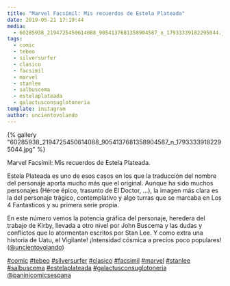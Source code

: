```yaml
---
title: "Marvel Facsímil: Mis recuerdos de Estela Plateada"
date: 2019-05-21 17:19:44
media: 
  - 60285938_2194725450614088_9054137681358904587_n_17933339182295044.jpg
tags: 
  - comic
  - tebeo
  - silversurfer
  - clasico
  - facsimil
  - marvel
  - stanlee
  - salbuscema
  - estelaplateada
  - galactusconsuglotoneria
template: instagram
author: uncientovolando
---
```


{% gallery "60285938_2194725450614088_9054137681358904587_n_17933339182295044.jpg" %}

Marvel Facsímil: Mis recuerdos de Estela Plateada.

Estela Plateada es uno de esos casos en los que la traducción del nombre del personaje aporta mucho más que el original. Aunque ha sido muchos personajes (Héroe épico, trasunto de El Doctor, ...), la imagen más clara es la del personaje trágico, contemplativo y algo turras que se marcaba en Los 4 Fantasticos y su primera serie propia.

En este número vemos la potencia gráfica del personaje, heredera del trabajo de Kirby, llevada a otro nivel por John Buscema y las dudas y conflictos que lo atormentan escritos por Stan Lee. Y como extra una historia de Uatu, el Vigilante! ¡Intensidad cósmica a precios poco populares! ([@uncientovolando](https://instagram.com/uncientovolando))

[#comic](/etiquetas/comic) [#tebeo](/etiquetas/tebeo) [#silversurfer](/etiquetas/silversurfer) [#clasico](/etiquetas/clasico) [#facsimil](/etiquetas/facsimil) [#marvel](/etiquetas/marvel) [#stanlee](/etiquetas/stanlee) [#salbuscema](/etiquetas/salbuscema) [#estelaplateada](/etiquetas/estelaplateada) [#galactusconsuglotoneria](/etiquetas/galactusconsuglotoneria) [@paninicomicsespana](https://instagram.com/paninicomicsespana)
